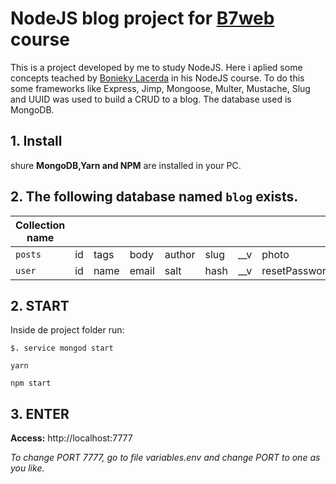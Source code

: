 # NodeJS blog project for [B7web](https://b7web.com.br/fullstack) course

This is a project developed by me to study NodeJS. Here i aplied some concepts teached by [Bonieky Lacerda](https://www.linkedin.com/in/bonieky/) in his NodeJS course. To do this some frameworks like Express, Jimp, Mongoose, Multer, Mustache, Slug and UUID was used to build a CRUD to a blog. The database used is MongoDB.

## 1. Install

shure **MongoDB,Yarn and NPM** are installed in your PC.

## 2. The following database named `blog` exists.
| **Collection name** |    |      |       |        |      |     |                      |                    |
|------------|----|------|-------|--------|------|-----|----------------------|--------------------|
| ``posts``      | id | tags | body  | author | slug | __v | photo                |                    |
| ``user``       | id | name | email | salt   | hash | __v | resetPasswordExpires | resetPasswordToken |


## 2. START
Inside de project folder run:
```
$. service mongod start
```
```
yarn
```
```
npm start
```
## 3. ENTER
**Access:** http://localhost:7777

_To change PORT 7777, go to file variables.env and change PORT to one as you like._


